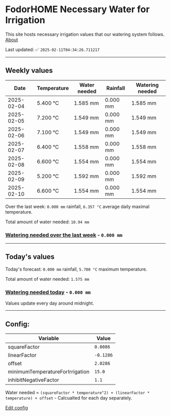 # FodorHOME Necessary Water for Irrigation

This site hosts necessary irrigation values that our watering system follows. [About](https://github.com/redyau/irrigation)

Last updated: ✅ `2025-02-11T04:34:26.711217`

---

## Weekly values

| Date | Temperature | Water needed | Rainfall | Watering needed |
|-----|-----|-----|-----|-----|
| 2025-02-04 | 5.400 °C | 1.585 mm | 0.000 mm | 1.585 mm |
| 2025-02-05 | 7.200 °C | 1.549 mm | 0.000 mm | 1.549 mm |
| 2025-02-06 | 7.100 °C | 1.549 mm | 0.000 mm | 1.549 mm |
| 2025-02-07 | 6.400 °C | 1.558 mm | 0.000 mm | 1.558 mm |
| 2025-02-08 | 6.600 °C | 1.554 mm | 0.000 mm | 1.554 mm |
| 2025-02-09 | 5.200 °C | 1.592 mm | 0.000 mm | 1.592 mm |
| 2025-02-10 | 6.600 °C | 1.554 mm | 0.000 mm | 1.554 mm |


Over the last week: `0.000 mm` rainfall, `6.357 °C` average daily maximal temperature.

Total amount of water needed: `10.94 mm`

### [Watering needed over the last week](lastweek.txt) - `0.000 mm`

---

## Today's values

Today's forecast: `0.000 mm` rainfall, `5.700 °C` maximum temperature.

Total amount of water needed: `1.575 mm`

### [Watering needed today](today.txt) - `0.000 mm`

Values update every day around midnight.

---

## Config:

| Variable | Value |
|-----|-----|
| squareFactor | `0.0086` |
| linearFactor | `-0.1286` |
| offset | `2.0286` |
| minimumTemperatureForIrrigation | `15.0` |
| inhibitNegativeFactor | `1.1` |

Water needed = `(squareFactor * temperature^2) + (linearFactor * temperature) + offset` - Calcualted for each day separately.

[Edit config](https://github.com/RedyAu/irrigation/edit/main/config.json)
